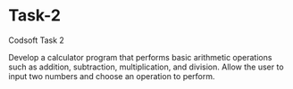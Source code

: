 # Task-2
Codsoft Task 2

Develop a calculator program that performs basic arithmetic operations such as addition, subtraction, multiplication, and division. Allow the user to input two numbers and choose an operation to perform. 

